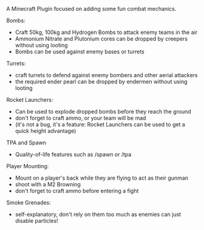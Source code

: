 A Minecraft Plugin focused on adding some fun combat mechanics. 

Bombs: 
  - Craft 50kg, 100kg and Hydrogen Bombs to attack enemy teams in the air
  - Ammonium Nitrate and Plutonium cores can be dropped by creepers without using looting
  - Bombs can be used against enemy bases or turrets

Turrets: 
  - craft turrets to defend against enemy bombers and other aerial attackers
  - the required ender pearl can be dropped by endermen without using looting

Rocket Launchers:
  - Can be used to explode dropped bombs before they reach the ground
  - don't forget to craft ammo, or your team will be mad
  - (it's not a bug, it's a feature: Rocket Launchers can be used to get a quick height advantage)

TPA and Spawn
  - Quality-of-life features such as /spawn or /tpa

Player Mounting:
  - Mount on a player's back while they are flying to act as their gunman
  - shoot with a M2 Browning
  - don't forget to craft ammo before entering a fight

Smoke Grenades: 
  - self-explanatory, don't rely on them too much as enemies can just disable particles!
